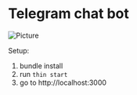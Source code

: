 # Telegram chat bot
![Picture](https://telegram.org/img/t_logo.png) 

Setup:
1. bundle install
2. run `thin start`
3. go to http://localhost:3000
